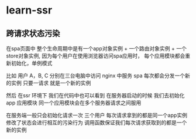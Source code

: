 # learn-ssr

## 跨请求状态污染

在spa页面中 整个生命周期中是有一个app对象实例 + 一个路由对象实例 + 一个store对象实例, 因为每个用户在使用浏览器访问spa应用时， 每个应用模块都会重新初始化，单例模式

比如 用户 A，B, C 分别在三台电脑中访问 nginx 中服务 spa 每次都会分发一个新的实例 只要一请求 就是一个新的实例

然后 在ssr 环境下 我们在代码中也可以看到 在服务器启动的时候 我们去初始化 app 应用模块 同一个应用模块会在多个服务器请求之间服用 

在服务端一般只会初始化请求一次
三个用户 每次请求拿到的都是同一个app实例 修改了状态会进行相互的污染行为 调用函数保证我们每次请求获取到的都是一个新的实例
